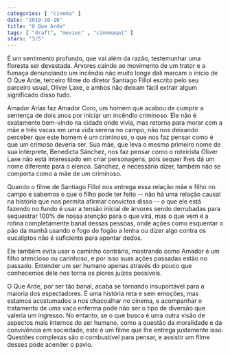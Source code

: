 ```yaml
---
categories: [ "cinema" ]
date: "2019-10-26"
title: "O Que Arde"
tags: [ "draft", "movies" , "cinemaqui" ]
stars: "3/5"
---
```

É um sentimento profundo, que vai além da razão, testemunhar uma floresta ser devastada. Árvores caindo ao movimento de um trator e a fumaça denunciando um incêndio não muito longe dali marcam o início de O Que Arde, terceiro filme do diretor Santiago Fillol escrito pelo seu parceiro usual, Oliver Laxe, e ambos não deixam fácil extrair algum significado disso tudo.

Amador Arias faz Amador Coro, um homem que acabou de cumprir a sentença de dois anos por iniciar um incêndio criminoso. Ele não é exatamente bem-vindo na cidade onde vivia, mas retorna para morar com a mãe e três vacas em uma vida serena no campo, não nos deixando perceber que este homem é um criminoso, o que nos faz pensar como é que um crimoso deveria ser. Sua mãe, que leva o mesmo primeiro nome de sua intérprete, Benedicta Sánchez, nos faz pensar como o roteirista Oliver Laxe não está interessado em criar personagens, pois sequer lhes dá um nome diferente para o elenco. Sánchez, é necessário dizer, também não se comporta como a mãe de um criminoso.

Quando o filme de Santiago Fillol nos entrega essa relação mãe e filho no campo e sabemos o que o filho pode ter feito -- não há uma relação causal na história que nos permita afirmar convictos disso -- o que ele está fazendo no fundo é usar a tensão inicial de árvores sendo derrubadas para sequestrar 100% de nossa atenção para o que virá, mas o que vem é a rotina completamente banal dessas pessoas, onde ações como esquentar o pão da manhã usando o fogo do fogão a lenha ou dizer algo contra os eucaliptos não é suficiente para apontar dedos.

Ele também evita usar o caminho contrário, mostrando como Amador é um filho atencioso ou carinhoso, e por isso suas ações passadas estão no passado. Entender um ser humano apenas através do pouco que conhecemos dele nos torna os piores juízes possíveis.

O Que Arde, por ser tão banal, acaba se tornando insuportável para a maioria dos espectadores. É uma história reta e sem emoções, mas estamos acostumados a nos chacoalhar no cinema, e acompanhar o tratamento de uma vaca enferma pode não ser o tipo de diversão que valeria um ingresso. No entanto, se o que busca é uma outra visão de aspectos mais internos do ser humano, como a questão da moralidade e da convivência em sociedade, este é um filme que lhe entrega justamente isso. Questões complexas são o combustível para pensar, e assistir um filme desses pode acender o pavio.
